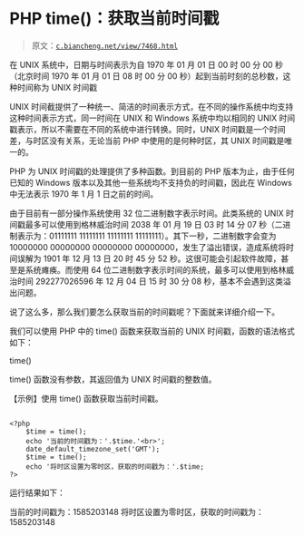 # PHP time()：获取当前时间戳

> 原文：[`c.biancheng.net/view/7468.html`](http://c.biancheng.net/view/7468.html)

在 UNIX 系统中，日期与时间表示为自 1970 年 01 月 01 日 00 时 00 分 00 秒（北京时间 1970 年 01 月 01 日 08 时 00 分 00 秒）起到当前时刻的总秒数，这种时间称为 UNIX 时间戳

UNIX 时间截提供了一种统一、简洁的时间表示方式，在不同的操作系统中均支持这种时间表示方式，同一时间在 UNIX 和 Windows 系统中均以相同的 UNIX 时间戳表示，所以不需要在不同的系统中进行转换。同时，UNIX 时间戳是一个时间差，与时区没有关系，无论当前 PHP 中使用的是何种时区，其 UNIX 时间戳是唯一的。

PHP 为 UNIX 时间戳的处理提供了多种函数。到目前的 PHP 版本为止，由于任何已知的 Windows 版本以及其他一些系统均不支持负的时间戳，因此在 Windows 中无法表示 1970 年 1 月 1 日之前的时间。

由于目前有一部分操作系统使用 32 位二进制数字表示时间。此类系统的 UNIX 时间戳最多可以使用到格林威治时间 2038 年 01 月 19 日 03 时 14 分 07 秒（二进制表示为：01111111 11111111 11111111 11111111）。其下一秒，二进制数字会变为 10000000 00000000 00000000 00000000，发生了溢出错误，造成系统将时间误解为 1901 年 12 月 13 日 20 时 45 分 52 秒。这很可能会引起软件故障，甚至是系统瘫痪。而使用 64 位二进制数字表示时间的系统，最多可以使用到格林威治时间 292277026596 年 12 月 04 日 15 时 30 分 08 秒，基本不会遇到这类溢出问题。

说了这么多，那么我们要怎么获取当前的时间戳呢？下面就来详细介绍一下。

我们可以使用 PHP 中的 time() 函数来获取当前的 UNIX 时间戳，函数的语法格式如下：

time()

time() 函数没有参数，其返回值为 UNIX 时间戳的整数值。

【示例】使用 time() 函数获取当前时间戳。

```

<?php
    $time = time();
    echo '当前的时间戳为：'.$time.'<br>';
    date_default_timezone_set('GMT');
    $time = time();
    echo '将时区设置为零时区，获取的时间戳为：'.$time;
?>
```

运行结果如下：

当前的时间戳为：1585203148
将时区设置为零时区，获取的时间戳为：1585203148
